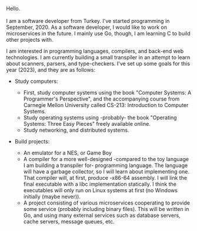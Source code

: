 Hello. <br><br>
I am a software developer from Turkey. I've started programming in September, 2020. As a software developer, I would like to work on microservices
in the future. I mainly use Go, though, I am learning C to build other projects with.

I am interested in programming languages, compilers, and back-end web technologies. I am currently building a small transpiler
in an attempt to learn about scanners, parsers, and type-checkers. I've set up some goals for this year (2023), and they are 
as follows:

- Study computers:
  - First, study computer systems using the book "Computer Systems: A Programmer's Perspective", and the accompanying course 
    from Carnegie Mellon University called CS-213: Introduction to Computer Systems.
  - Study operating systems using -probably- the book "Operating Systems: Three Easy Pieces" freely available online.
  - Study networking, and distributed systems.

- Build projects:
  - An emulator for a NES, or Game Boy
  - A compiler for a more well-designed -compared to the toy language I am building a transpiler for- programming language.
    The language will have a garbage collector, so I will learn about implementing one. That compiler will, at first, produce
    -x86-64 assembly. I will link the final executable with a libc implementation statically. I think the executables will only
    run on Linux systems at first (no Windows initially (maybe never)).
  - A project consisting of various microservices cooperating to provide some service (probably including binary files). 
    This will be written in Go, and using many external services such as database servers, cache servers, message queues, etc.
 

